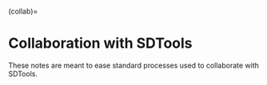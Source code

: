 ```{include} ../header.md
```
(collab)=
# Collaboration with SDTools

These notes are meant to ease standard processes used to collaborate with SDTools. 

